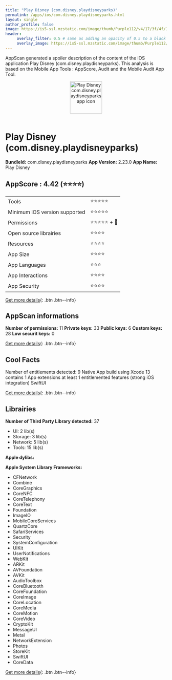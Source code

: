 ```yaml
---
title: "Play Disney (com.disney.playdisneyparks)"
permalink: /apps/ios/com.disney.playdisneyparks.html
layout: single
author_profile: false
image: https://is5-ssl.mzstatic.com/image/thumb/Purple112/v4/17/3f/4f/173f4f22-d26e-c8c5-8d3f-5f5b99bcce14/AppIcon-1x_U007emarketing-0-7-0-85-220.png/512x512bb.jpg
header: 
     overlay_filter: 0.5 # same as adding an opacity of 0.5 to a black background
     overlay_image: https://is5-ssl.mzstatic.com/image/thumb/Purple112/v4/17/3f/4f/173f4f22-d26e-c8c5-8d3f-5f5b99bcce14/AppIcon-1x_U007emarketing-0-7-0-85-220.png/512x512bb.jpg
---
```

AppScan generated a spoiler description of the content of the iOS application Play Disney (com.disney.playdisneyparks). This analysis is based on the Mobile App Tools : AppScore, Audit and the Mobile Audit App Tool.

  
  
<div style="text-align: center;"><img src="https://is5-ssl.mzstatic.com/image/thumb/Purple112/v4/17/3f/4f/173f4f22-d26e-c8c5-8d3f-5f5b99bcce14/AppIcon-1x_U007emarketing-0-7-0-85-220.png/512x512bb.jpg" width="100" height="100" alt="Play Disney com.disney.playdisneyparks app icon"></div></br>
  
# Play Disney (com.disney.playdisneyparks)

**BundleId:** com.disney.playdisneyparks
**App Version:** 2.23.0
**App Name:** Play Disney


## AppScore : 4.42 (⭐️⭐️⭐️⭐️) 

<table>
<tr><td> Tools </td><td> ⭐️⭐️⭐️⭐️⭐️ </td></tr>
<tr><td> Minimum iOS version supported </td><td> ⭐️⭐️⭐️⭐️⭐️ </td></tr>
<tr><td> Permissions </td><td> ⭐️⭐️⭐️⭐️⭐️ + 🌟 </td></tr>
<tr><td> Open source librairies </td><td> ⭐️⭐️⭐️⭐️ </td></tr>
<tr><td> Resources </td><td> ⭐️⭐️⭐️⭐️ </td></tr>
<tr><td> App Size </td><td> ⭐️⭐️⭐️⭐️ </td></tr>
<tr><td> App Languages </td><td> ⭐️⭐️⭐️ </td></tr>
<tr><td> App Interactions </td><td> ⭐️⭐️⭐️⭐️ </td></tr>
<tr><td> App Security </td><td> ⭐️⭐️⭐️⭐️ </td></tr>
</table>

[Get more details](/pricing.html){: .btn .btn--info}  
  
## AppScan informations 

**Number of permissions:** 11
**Private keys:** 33
**Public keys:** 6
**Custom keys:** 28
**Low securit keys:** 0
  
[Get more details](/pricing.html){: .btn .btn--info}

## Cool Facts

Number of entitlements detected: 9
Native App
build using Xcode 13
contains 1 App extensions
at least 1 entitlemented features (strong iOS integration)
SwiftUI
  
[Get more details](/pricing.html){: .btn .btn--info}

## Librairies 
**Number of Third Party Library detected:** 37
- UI: 2 lib(s)
- Storage: 3 lib(s)
- Network: 5 lib(s)
- Tools: 15 lib(s)

**Apple dylibs:**


**Apple System Library Frameworks:**
- CFNetwork
- Combine
- CoreGraphics
- CoreNFC
- CoreTelephony
- CoreText
- Foundation
- ImageIO
- MobileCoreServices
- QuartzCore
- SafariServices
- Security
- SystemConfiguration
- UIKit
- UserNotifications
- WebKit
- ARKit
- AVFoundation
- AVKit
- AudioToolbox
- CoreBluetooth
- CoreFoundation
- CoreImage
- CoreLocation
- CoreMedia
- CoreMotion
- CoreVideo
- CryptoKit
- MessageUI
- Metal
- NetworkExtension
- Photos
- StoreKit
- SwiftUI
- CoreData


  
[Get more details](/pricing.html){: .btn .btn--info}

